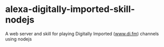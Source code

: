 # alexa-digitally-imported-skill-nodejs
A web server and skill for playing Digitally Imported (www.di.fm) channels using nodejs
